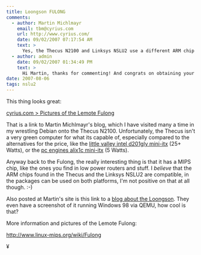```yaml
---
title: Loongson FULONG 
comments:
  - author: Martin Michlmayr
    email: tbm@cyrius.com
    url: http://www.cyrius.com/
    date: 09/02/2007 07:17:54 AM
    text: >
      Yes, the Thecus N2100 and Linksys NSLU2 use a different ARM chip but since Debian is built in a way that it will run on all modern ARM chips packages will work fine on both devices.<br/><br/>For what it's worth, the Thecus uses a chip from the IOP (I/O processor) line and the NSLU2 from the IXP4xx line.  Both are produced by Intel.
  - author: admin
    date: 09/02/2007 01:34:49 PM
    text: >
      Hi Martin, thanks for commenting! And congrats on obtaining your PhD!
date: 2007-08-06
tags: nslu2
---
```

This thing looks great:

<a href="http://www.cyrius.com/journal/2007/03/08">cyrius.com &gt; Pictures of the Lemote Fulong</a>

That is a link to Martin Michlmayr's blog, which I have visited many a time in my wrestling Debian onto the Thecus N2100. Unfortunately, the Thecus isn't a very green computer for what its capable of, especially compared to the alternatives for the price, like the <a href="http://www.docunext.com/2007/06/intels-little-valley-mini-itx-board.html">little valley intel d201gly mini-itx</a> (25+ Watts), or the <a href="http://www.docunext.com/2007/07/alix.html">pc engines alix1c mini-itx</a> (5 Watts).

Anyway back to the Fulong, the really interesting thing is that it has a MIPS chip, like the ones you find in low power routers and stuff. I *believe* that the ARM chips found in the Thecus and the Linksys NSLU2 are compatible, in the packages can be used on both platforms, I'm not positive on that at all though. :-)

Also posted at Martin's site is this link to a <a rel="nofollow" href="http://blog.360.yahoo.com/blog-t7XKGI8kebP22pOrg03O8w--?cq=1">blog about the Loongson</a>. They even have a screenshot of it running Windows 98 via QEMU, how cool is that?

More information and pictures of the Lemote Fulong:

<a rel="nofollow" href="http://www.linux-mips.org/wiki/Fulong">http://www.linux-mips.org/wiki/Fulong</a>

¥

